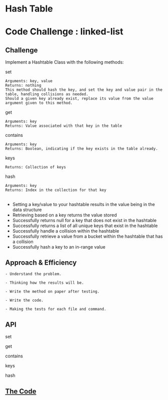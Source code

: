 # Hash Table

<!-- Short summary or background information -->

# Code Challenge : linked-list

## Challenge
<!-- Description of the challenge -->
Implement a Hashtable Class with the following methods:

set

    Arguments: key, value
    Returns: nothing
    This method should hash the key, and set the key and value pair in the table, handling collisions as needed.
    Should a given key already exist, replace its value from the value argument given to this method.

get

    Arguments: key
    Returns: Value associated with that key in the table

contains

    Arguments: key
    Returns: Boolean, indicating if the key exists in the table already.

keys

    Returns: Collection of keys

hash

    Arguments: key
    Returns: Index in the collection for that key

##

- Setting a key/value to your hashtable results in the value being in the data structure
- Retrieving based on a key returns the value stored
- Successfully returns null for a key that does not exist in the hashtable
- Successfully returns a list of all unique keys that exist in the hashtable
- Successfully handle a collision within the hashtable
- Successfully retrieve a value from a bucket within the hashtable that has a collision
- Successfully hash a key to an in-range value

## Approach & Efficiency
<!-- What approach did you take? Why? What is the Big O space/time for this approach? -->

    - Understand the problem.

    - Thinking how the results will be.

    - Write the method on paper after testing.

    - Write the code.

    - Making the tests for each file and command.

## API
<!-- Description of each method publicly available to your Linked List -->
set

get

contains

keys

hash

## [The Code](./hashTable.js)
